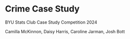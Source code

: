 # Crime Case Study
BYU Stats Club Case Study Competition 2024

Camilla McKinnon,
Daisy Harris,
Caroline Jarman,
Josh Bott
